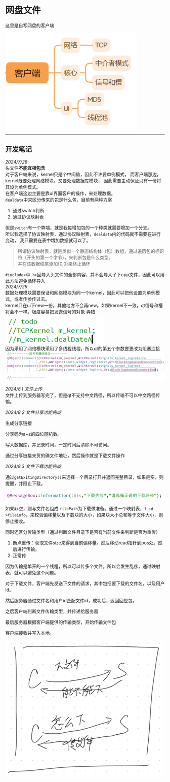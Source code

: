 # 网盘文件
这里是自写网盘的客户端  

![image-20240803105733799](./mdimg\image-20240803105733799.png)

******
## 开发笔记
*2024/7/28*  
头文件**不能互相包含**  
对于客户端来说，kernel只是个中间值，因此不许要单例模式，
而客户端那边，kernel既要处理网络模块，又要处理数据库模块，
因此需要主动保证只有一份将其设为单例模式。  
在客户端这边主要是靠ui界面客户的操作，来处理数据。  
``dealdata``中来区分传来的包是什么包，目前有两种方案  

1. 通过switch判断
2. 通过协议映射表  

但是``switch``有一个弊端，就是我每增加包的一个种类就需要增加一个分支。  
所以我选择了协议映射表，通过协议映射表，``dealdata``内的代码就不需要在进行变动，
我只需要在表中增加数据就可以了。  
>所谓协议映射表，就是类似一个静态结构体（包）数组，通过遍历包的标识符（开头的第一个字节），来判断包是什么类型。  
>并在该数据结尾添加{0,0}来终止循环

``#include<XX.h>``回导入头文件的全部内容，并不会导入子下cpp文件，因此可以用此方法避免循环导入  
*2024/7/29*  
数据处理模块需要保证和网络模块为同一个kernel，因此可以把他设置为单例模式，或者传参传过去。  
kernel只在ui下new一份。其他地方不会再new。如果kernel不一致，qt信号和槽将会不一样。极度容易把发送信号的对象
弄错  
![我累个惊天大错误](./mdimg/71af0f6f17eb83386950cb9a23a4f69a.png "我累个惊天大错误")  
因为采用了网络模块采用了多线程线程，所以qt的第五个参数要更改为阻塞连接  
![8e3f3cc387589868f554f4f0a8dacf34](./mdimg/8e3f3cc387589868f554f4f0a8dacf34.png)



*2024/8.1   文件上传*  
文件上传到服务器写完了，但是qt不支持中文路径，所以传输不可以中文路径传输。



*2024/8.2   文件分享功能完成*		

生成分享链接

分享码为a~z的四位随机数。

写入数据库，并记录时间，一定时间后清除不可访问。

通过分享链接来货的确文件地址，然后操作就是下载文件操作



*2024/8.3  文件下载功能完成*

通过``getExitingDirectory()``来选择一个目录打开并返回完整目录，如果是空，则提醒，并阻止下载。

![image-20240803105559695](./mdimg\image-20240803105559695.png)

如果非空，则与文件名组成	``filePath``为下载做准备。通过一个映射表，``f_id->fileinfo``，来校验偏移量以及下载块的大小，如果块大小总和等于文件大小，则停止接收。

同时还区分传输类型（通过判断文件目录下是否有当前文件来判断是否为重传）

1. 断点重传：获取文件size来得到当前偏移量。然后移动read指针到pos处。然后进行传输。
2. 正常传

因为传输是单开的一个线程，所以可以传多个文件，所以会发生乱序，通过映射表，就可以避免这个问题。

对于下载文件，客户端先发送下文件的请求，其中包括要下载的文件名，以及用户id。

然后服务器通过文件名和用户id匹配文件id，成功后，返回回应包。

之后客户端判断文件传输类型，并传递给服务器

最后服务器根据客户端提供的传输类型，开始传输文件包

客户端接收并写入本地。

![具体流程](./mdimg\d8680048c400d930277df184c6da1c6.jpg "具体流程")

